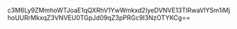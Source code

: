 c3M6Ly9ZMmhoWTJoaE1qQXRhV1YwWmkxd2IyeDVNVE13TlRwaVlYSm1iMjhoUURrMkxqZ3VNVEU0TGpJd09qZ3pPRGc9I3NzOTYKCg==
